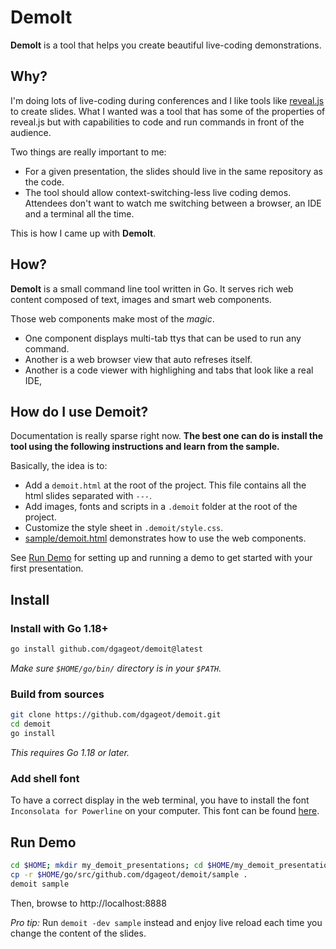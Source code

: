 # DemoIt

**DemoIt** is a tool that helps you create beautiful live-coding demonstrations.

## Why?

I'm doing lots of live-coding during conferences and I like tools like
[reveal.js](https://revealjs.com/) to create slides. What I wanted was a
tool that has some of the properties of reveal.js but with
capabilities to code and run commands in front of the audience.

Two things are really important to me:
 + For a given presentation, the slides should live in the same repository as the code.
 + The tool should allow context-switching-less live coding demos.
Attendees don't want to watch me switching between a browser, an IDE and a
terminal all the time.

This is how I came up with **DemoIt**.

## How?

**DemoIt** is a small command line tool written in Go. It serves
rich web content composed of text, images and smart web components.

Those web components make most of the *magic*.

 + One component displays multi-tab ttys that can be used to run any command.
 + Another is a web browser view that auto refreses itself.
 + Another is a code viewer with highlighing and tabs that look like a real IDE,

## How do I use Demoit?

Documentation is really sparse right now. **The best one can do is install the tool
using the following instructions and learn from the sample.**

Basically, the idea is to:

 + Add a `demoit.html` at the root of the project. This file contains all the html slides separated with `---`.
 + Add images, fonts and scripts in a `.demoit` folder at the root of the project.
 + Customize the style sheet in `.demoit/style.css`.
 + [sample/demoit.html](sample/demoit.html) demonstrates how to use the web components.

See [Run Demo](#run-demo) for setting up and running a demo to get started with your first presentation.

## Install

### Install with Go 1.18+

```bash
go install github.com/dgageot/demoit@latest
```

*Make sure `$HOME/go/bin/` directory is in your `$PATH`.*

### Build from sources

```bash
git clone https://github.com/dgageot/demoit.git
cd demoit
go install
```

*This requires Go 1.18 or later.*

### Add shell font

To have a correct display in the web terminal, you have to install the font `Inconsolata for Powerline` on your computer.
This font can be found [here](https://github.com/powerline/fonts/tree/master/Inconsolata).

## Run Demo

```bash
cd $HOME; mkdir my_demoit_presentations; cd $HOME/my_demoit_presentations
cp -r $HOME/go/src/github.com/dgageot/demoit/sample .
demoit sample
```

Then, browse to http://localhost:8888

*Pro tip:* Run `demoit -dev sample` instead and enjoy live reload each time you change the content of the slides.

